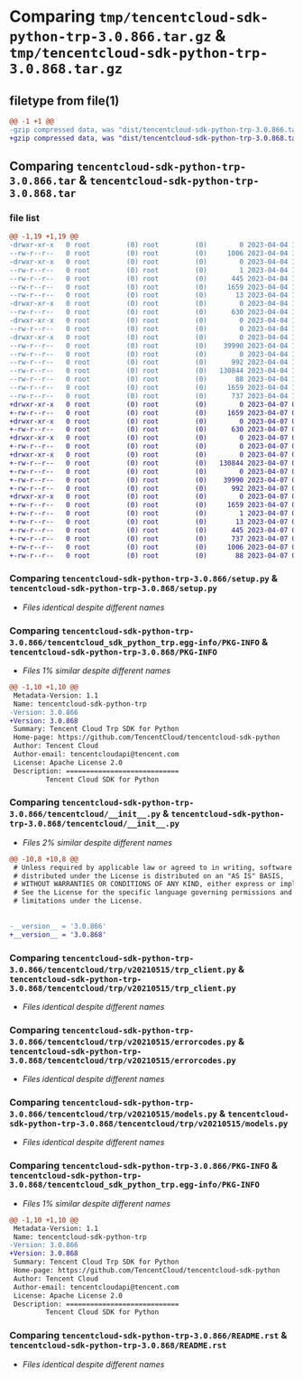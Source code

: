 # Comparing `tmp/tencentcloud-sdk-python-trp-3.0.866.tar.gz` & `tmp/tencentcloud-sdk-python-trp-3.0.868.tar.gz`

## filetype from file(1)

```diff
@@ -1 +1 @@
-gzip compressed data, was "dist/tencentcloud-sdk-python-trp-3.0.866.tar", last modified: Tue Apr  4 17:23:52 2023, max compression
+gzip compressed data, was "dist/tencentcloud-sdk-python-trp-3.0.868.tar", last modified: Fri Apr  7 01:03:52 2023, max compression
```

## Comparing `tencentcloud-sdk-python-trp-3.0.866.tar` & `tencentcloud-sdk-python-trp-3.0.868.tar`

### file list

```diff
@@ -1,19 +1,19 @@
-drwxr-xr-x   0 root         (0) root         (0)        0 2023-04-04 17:23:52.000000 tencentcloud-sdk-python-trp-3.0.866/
--rw-r--r--   0 root         (0) root         (0)     1006 2023-04-04 17:23:52.000000 tencentcloud-sdk-python-trp-3.0.866/setup.py
-drwxr-xr-x   0 root         (0) root         (0)        0 2023-04-04 17:23:52.000000 tencentcloud-sdk-python-trp-3.0.866/tencentcloud_sdk_python_trp.egg-info/
--rw-r--r--   0 root         (0) root         (0)        1 2023-04-04 17:23:52.000000 tencentcloud-sdk-python-trp-3.0.866/tencentcloud_sdk_python_trp.egg-info/dependency_links.txt
--rw-r--r--   0 root         (0) root         (0)      445 2023-04-04 17:23:52.000000 tencentcloud-sdk-python-trp-3.0.866/tencentcloud_sdk_python_trp.egg-info/SOURCES.txt
--rw-r--r--   0 root         (0) root         (0)     1659 2023-04-04 17:23:52.000000 tencentcloud-sdk-python-trp-3.0.866/tencentcloud_sdk_python_trp.egg-info/PKG-INFO
--rw-r--r--   0 root         (0) root         (0)       13 2023-04-04 17:23:52.000000 tencentcloud-sdk-python-trp-3.0.866/tencentcloud_sdk_python_trp.egg-info/top_level.txt
-drwxr-xr-x   0 root         (0) root         (0)        0 2023-04-04 17:23:52.000000 tencentcloud-sdk-python-trp-3.0.866/tencentcloud/
--rw-r--r--   0 root         (0) root         (0)      630 2023-04-04 17:23:52.000000 tencentcloud-sdk-python-trp-3.0.866/tencentcloud/__init__.py
-drwxr-xr-x   0 root         (0) root         (0)        0 2023-04-04 17:23:52.000000 tencentcloud-sdk-python-trp-3.0.866/tencentcloud/trp/
--rw-r--r--   0 root         (0) root         (0)        0 2023-04-04 17:23:52.000000 tencentcloud-sdk-python-trp-3.0.866/tencentcloud/trp/__init__.py
-drwxr-xr-x   0 root         (0) root         (0)        0 2023-04-04 17:23:52.000000 tencentcloud-sdk-python-trp-3.0.866/tencentcloud/trp/v20210515/
--rw-r--r--   0 root         (0) root         (0)    39990 2023-04-04 17:23:52.000000 tencentcloud-sdk-python-trp-3.0.866/tencentcloud/trp/v20210515/trp_client.py
--rw-r--r--   0 root         (0) root         (0)        0 2023-04-04 17:23:52.000000 tencentcloud-sdk-python-trp-3.0.866/tencentcloud/trp/v20210515/__init__.py
--rw-r--r--   0 root         (0) root         (0)      992 2023-04-04 17:23:52.000000 tencentcloud-sdk-python-trp-3.0.866/tencentcloud/trp/v20210515/errorcodes.py
--rw-r--r--   0 root         (0) root         (0)   130844 2023-04-04 17:23:52.000000 tencentcloud-sdk-python-trp-3.0.866/tencentcloud/trp/v20210515/models.py
--rw-r--r--   0 root         (0) root         (0)       88 2023-04-04 17:23:52.000000 tencentcloud-sdk-python-trp-3.0.866/setup.cfg
--rw-r--r--   0 root         (0) root         (0)     1659 2023-04-04 17:23:52.000000 tencentcloud-sdk-python-trp-3.0.866/PKG-INFO
--rw-r--r--   0 root         (0) root         (0)      737 2023-04-04 17:23:52.000000 tencentcloud-sdk-python-trp-3.0.866/README.rst
+drwxr-xr-x   0 root         (0) root         (0)        0 2023-04-07 01:03:52.000000 tencentcloud-sdk-python-trp-3.0.868/
+-rw-r--r--   0 root         (0) root         (0)     1659 2023-04-07 01:03:52.000000 tencentcloud-sdk-python-trp-3.0.868/PKG-INFO
+drwxr-xr-x   0 root         (0) root         (0)        0 2023-04-07 01:03:52.000000 tencentcloud-sdk-python-trp-3.0.868/tencentcloud/
+-rw-r--r--   0 root         (0) root         (0)      630 2023-04-07 01:03:52.000000 tencentcloud-sdk-python-trp-3.0.868/tencentcloud/__init__.py
+drwxr-xr-x   0 root         (0) root         (0)        0 2023-04-07 01:03:52.000000 tencentcloud-sdk-python-trp-3.0.868/tencentcloud/trp/
+-rw-r--r--   0 root         (0) root         (0)        0 2023-04-07 01:03:52.000000 tencentcloud-sdk-python-trp-3.0.868/tencentcloud/trp/__init__.py
+drwxr-xr-x   0 root         (0) root         (0)        0 2023-04-07 01:03:52.000000 tencentcloud-sdk-python-trp-3.0.868/tencentcloud/trp/v20210515/
+-rw-r--r--   0 root         (0) root         (0)   130844 2023-04-07 01:03:52.000000 tencentcloud-sdk-python-trp-3.0.868/tencentcloud/trp/v20210515/models.py
+-rw-r--r--   0 root         (0) root         (0)        0 2023-04-07 01:03:52.000000 tencentcloud-sdk-python-trp-3.0.868/tencentcloud/trp/v20210515/__init__.py
+-rw-r--r--   0 root         (0) root         (0)    39990 2023-04-07 01:03:52.000000 tencentcloud-sdk-python-trp-3.0.868/tencentcloud/trp/v20210515/trp_client.py
+-rw-r--r--   0 root         (0) root         (0)      992 2023-04-07 01:03:52.000000 tencentcloud-sdk-python-trp-3.0.868/tencentcloud/trp/v20210515/errorcodes.py
+drwxr-xr-x   0 root         (0) root         (0)        0 2023-04-07 01:03:52.000000 tencentcloud-sdk-python-trp-3.0.868/tencentcloud_sdk_python_trp.egg-info/
+-rw-r--r--   0 root         (0) root         (0)     1659 2023-04-07 01:03:52.000000 tencentcloud-sdk-python-trp-3.0.868/tencentcloud_sdk_python_trp.egg-info/PKG-INFO
+-rw-r--r--   0 root         (0) root         (0)        1 2023-04-07 01:03:52.000000 tencentcloud-sdk-python-trp-3.0.868/tencentcloud_sdk_python_trp.egg-info/dependency_links.txt
+-rw-r--r--   0 root         (0) root         (0)       13 2023-04-07 01:03:52.000000 tencentcloud-sdk-python-trp-3.0.868/tencentcloud_sdk_python_trp.egg-info/top_level.txt
+-rw-r--r--   0 root         (0) root         (0)      445 2023-04-07 01:03:52.000000 tencentcloud-sdk-python-trp-3.0.868/tencentcloud_sdk_python_trp.egg-info/SOURCES.txt
+-rw-r--r--   0 root         (0) root         (0)      737 2023-04-07 01:03:52.000000 tencentcloud-sdk-python-trp-3.0.868/README.rst
+-rw-r--r--   0 root         (0) root         (0)     1006 2023-04-07 01:03:52.000000 tencentcloud-sdk-python-trp-3.0.868/setup.py
+-rw-r--r--   0 root         (0) root         (0)       88 2023-04-07 01:03:52.000000 tencentcloud-sdk-python-trp-3.0.868/setup.cfg
```

### Comparing `tencentcloud-sdk-python-trp-3.0.866/setup.py` & `tencentcloud-sdk-python-trp-3.0.868/setup.py`

 * *Files identical despite different names*

### Comparing `tencentcloud-sdk-python-trp-3.0.866/tencentcloud_sdk_python_trp.egg-info/PKG-INFO` & `tencentcloud-sdk-python-trp-3.0.868/PKG-INFO`

 * *Files 1% similar despite different names*

```diff
@@ -1,10 +1,10 @@
 Metadata-Version: 1.1
 Name: tencentcloud-sdk-python-trp
-Version: 3.0.866
+Version: 3.0.868
 Summary: Tencent Cloud Trp SDK for Python
 Home-page: https://github.com/TencentCloud/tencentcloud-sdk-python
 Author: Tencent Cloud
 Author-email: tencentcloudapi@tencent.com
 License: Apache License 2.0
 Description: ============================
         Tencent Cloud SDK for Python
```

### Comparing `tencentcloud-sdk-python-trp-3.0.866/tencentcloud/__init__.py` & `tencentcloud-sdk-python-trp-3.0.868/tencentcloud/__init__.py`

 * *Files 2% similar despite different names*

```diff
@@ -10,8 +10,8 @@
 # Unless required by applicable law or agreed to in writing, software
 # distributed under the License is distributed on an "AS IS" BASIS,
 # WITHOUT WARRANTIES OR CONDITIONS OF ANY KIND, either express or implied.
 # See the License for the specific language governing permissions and
 # limitations under the License.
 
 
-__version__ = '3.0.866'
+__version__ = '3.0.868'
```

### Comparing `tencentcloud-sdk-python-trp-3.0.866/tencentcloud/trp/v20210515/trp_client.py` & `tencentcloud-sdk-python-trp-3.0.868/tencentcloud/trp/v20210515/trp_client.py`

 * *Files identical despite different names*

### Comparing `tencentcloud-sdk-python-trp-3.0.866/tencentcloud/trp/v20210515/errorcodes.py` & `tencentcloud-sdk-python-trp-3.0.868/tencentcloud/trp/v20210515/errorcodes.py`

 * *Files identical despite different names*

### Comparing `tencentcloud-sdk-python-trp-3.0.866/tencentcloud/trp/v20210515/models.py` & `tencentcloud-sdk-python-trp-3.0.868/tencentcloud/trp/v20210515/models.py`

 * *Files identical despite different names*

### Comparing `tencentcloud-sdk-python-trp-3.0.866/PKG-INFO` & `tencentcloud-sdk-python-trp-3.0.868/tencentcloud_sdk_python_trp.egg-info/PKG-INFO`

 * *Files 1% similar despite different names*

```diff
@@ -1,10 +1,10 @@
 Metadata-Version: 1.1
 Name: tencentcloud-sdk-python-trp
-Version: 3.0.866
+Version: 3.0.868
 Summary: Tencent Cloud Trp SDK for Python
 Home-page: https://github.com/TencentCloud/tencentcloud-sdk-python
 Author: Tencent Cloud
 Author-email: tencentcloudapi@tencent.com
 License: Apache License 2.0
 Description: ============================
         Tencent Cloud SDK for Python
```

### Comparing `tencentcloud-sdk-python-trp-3.0.866/README.rst` & `tencentcloud-sdk-python-trp-3.0.868/README.rst`

 * *Files identical despite different names*

